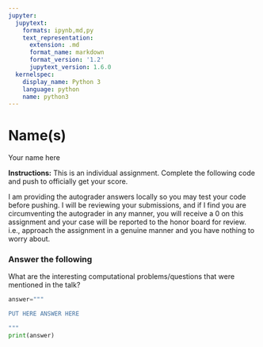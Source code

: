 ```yaml
---
jupyter:
  jupytext:
    formats: ipynb,md,py
    text_representation:
      extension: .md
      format_name: markdown
      format_version: '1.2'
      jupytext_version: 1.6.0
  kernelspec:
    display_name: Python 3
    language: python
    name: python3
---
```


<!-- #region slideshow={"slide_type": "slide"} hideCode=false hidePrompt=false -->
# Name(s)
Your name here
<!-- #endregion -->

<!-- #region slideshow={"slide_type": "subslide"} hideCode=false hidePrompt=false -->
**Instructions:** This is an individual assignment. Complete the following code and push to officially get your score.
<!-- #endregion -->

<!-- #region slideshow={"slide_type": "subslide"} hideCode=false hidePrompt=false -->
I am providing the autograder answers locally so you may test your code before pushing. I will be reviewing your submissions, and if I find you are circumventing the autograder in any manner, you will receive a 0 on this assignment and your case will be reported to the honor board for review. i.e., approach the assignment in a genuine manner and you have nothing to worry about.
<!-- #endregion -->

<!-- #region slideshow={"slide_type": "slide"} hideCode=false hidePrompt=false -->
### Answer the following
What are the interesting computational problems/questions that were mentioned in the talk?
<!-- #endregion -->

```python hideCode=false slideshow={"slide_type": "subslide"} hidePrompt=false
answer="""

PUT HERE ANSWER HERE

"""
print(answer)
```

```python

```
